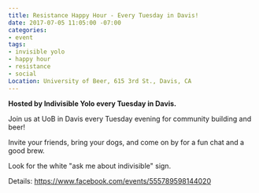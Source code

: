 ```yaml
---
title: Resistance Happy Hour - Every Tuesday in Davis!
date: 2017-07-05 11:05:00 -07:00
categories:
- event
tags:
- invisible yolo
- happy hour
- resistance
- social
Location: University of Beer, 615 3rd St., Davis, CA
---
```


**Hosted by Indivisible Yolo every Tuesday in Davis.**

Join us at UoB in Davis every Tuesday evening for community building and beer! 

Invite your friends, bring your dogs, and come on by for a fun chat and a good brew. 

Look for the white "ask me about indivisible" sign.

Details: https://www.facebook.com/events/555789598144020